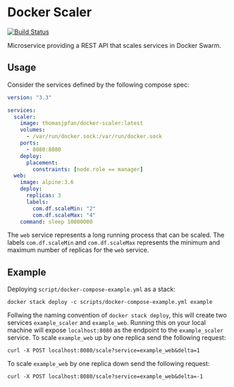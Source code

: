 # Docker Scaler

[![Build Status](https://travis-ci.org/thomasjpfan/docker-scaler.svg?branch=master)](https://travis-ci.org/thomasjpfan/docker-scaler)

Microservice providing a REST API that scales services in Docker Swarm.

## Usage

Consider the services defined by the following compose spec:

```yml
version: "3.3"

services:
  scaler:
    image: thomasjpfan/docker-scaler:latest
    volumes:
      - /var/run/docker.sock:/var/run/docker.sock
    ports:
      - 8080:8080
    deploy:
      placement:
        constraints: [node.role == manager]
  web:
    image: alpine:3.6
    deploy:
      replicas: 3
      labels:
        com.df.scaleMin: "2"
        com.df.scaleMax: "4"
    command: sleep 10000000

```

The `web` service represents a long running process that can be scaled. The labels `com.df.scaleMin`
and `com.df.scaleMax` represents the minimum and maximum number of replicas for the `web` service.

## Example

Deploying `script/docker-compose-example.yml` as a stack:
```
docker stack deploy -c scripts/docker-compose-example.yml example
```
Follwing the naming convention of `docker stack deploy`, this will create two services `example_scaler` and `example_web`. Running this on your local machine will expose `localhost:8080` as the endpoint to the `example_scaler` service. To scale `example_web` up by one replica send the following request:
```
curl -X POST localhost:8080/scale?service=example_web&delta=1
```
To scale `example_web` by one replica down send the following request:
```
curl -X POST localhost:8080/scale?service=example_web&delta=-1
```

